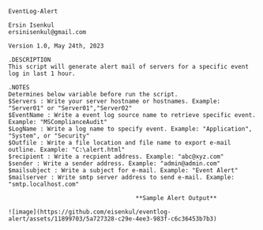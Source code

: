     EventLog-Alert

    Ersin Isenkul
    ersinisenkul@gmail.com

    Version 1.0, May 24th, 2023

    .DESCRIPTION
    This script will generate alert mail of servers for a specific event log in last 1 hour.

    .NOTES
    Determines below variable before run the script.
    $Servers : Write your server hostname or hostnames. Example: "Server01" or "Server01","Server02"
    $EventName : Write a event log source name to retrieve specific event. Example: "MSComplianceAudit"
    $LogName : Write a log name to specify event. Example: "Application", "System", or "Security"
    $Outfile : Write a file location and file name to export e-mail outline. Example: "C:\alert.html"
    $recipient : Write a recpient address. Example: "abc@xyz.com"
    $sender : Write a sender address. Example: "admin@admin.com"
    $mailsubject : Write a subject for e-mail. Example: "Event Alert"
    $mailserver : Write smtp server address to send e-mail. Example: "smtp.localhost.com" 
    
                                        **Sample Alert Output**
                                        
    ![image](https://github.com/eisenkul/eventlog-alert/assets/11899703/5a727328-c29e-4ee3-983f-c6c36453b7b3)

